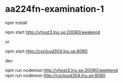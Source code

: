 # aa224fn-examination-1
npm install

npm start http://vhost3.lnu.se:20080/weekend

or

npm start http://cscloud304.lnu.se:8080 

dev

npm run nodemon http://vhost3.lnu.se:20080/weekend   
npm run nodemon http://cscloud304.lnu.se:8080 